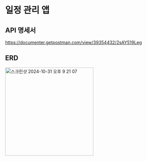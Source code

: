 # 일정 관리 앱
## API 명세서
https://documenter.getpostman.com/view/39354432/2sAY519Leg

## ERD
<img width="283" alt="스크린샷 2024-10-31 오후 9 21 07" src="https://github.com/user-attachments/assets/2298923b-08b0-4952-8c00-e5842d16d7d7">

